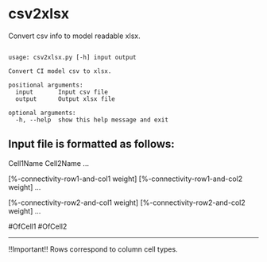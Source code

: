 # csv2xlsx
Convert csv info to model readable xlsx.

```

usage: csv2xlsx.py [-h] input output

Convert CI model csv to xlsx.

positional arguments:
  input       Input csv file
  output      Output xlsx file

optional arguments:
  -h, --help  show this help message and exit

```

Input file is formatted as follows:
-------------------------------------------------------------------------------
Cell1Name Cell2Name ...

[%-connectivity-row1-and-col1 weight] [%-connectivity-row1-and-col2 weight] ...

[%-connectivity-row2-and-col1 weight] [%-connectivity-row2-and-col2 weight] ...

#OfCell1    #OfCell2

-------------------------------------------------------------------------------
!!Important!!
Rows correspond to column cell types.
